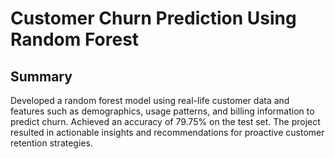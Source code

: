 # Customer Churn Prediction Using Random Forest

## Summary
Developed a random forest model using real-life customer data and features such as demographics, usage patterns, and billing information to predict churn. Achieved an accuracy of 79.75% on the test set. The project resulted in actionable insights and recommendations for proactive customer retention strategies.
